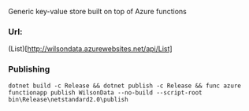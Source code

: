 Generic key-value store built on top of Azure functions

### Url: 

(List)[http://wilsondata.azurewebsites.net/api/List]

### Publishing
```
dotnet build -c Release && dotnet publish -c Release && func azure functionapp publish WilsonData --no-build --script-root bin\Release\netstandard2.0\publish
```
